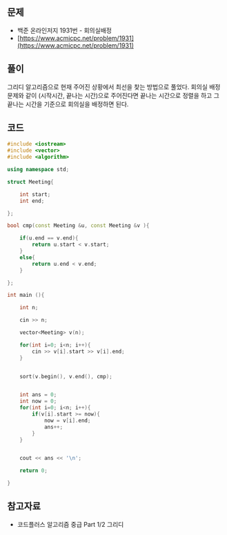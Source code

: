 ## 문제

- 백준 온라인저지 1931번 - 회의실배정
- [https://www.acmicpc.net/problem/1931](https://www.acmicpc.net/problem/1931)

## 풀이

그리디 알고리즘으로 현재 주어진 상황에서 최선을 찾는 방법으로 풀었다.
회의실 배정 문제와 같이 (시작시간, 끝나는 시간)으로 주어진다면 끝나는 시간으로 정렬을 하고 그 끝나는 시간을 기준으로 회의실을 배정하면 된다.

## 코드

```cpp
#include <iostream>
#include <vector>
#include <algorithm>

using namespace std;

struct Meeting{

	int start;
	int end;

};

bool cmp(const Meeting &u, const Meeting &v ){

	if(u.end == v.end){
		return u.start < v.start;
	}
	else{
		return u.end < v.end;
	}

};

int main (){

	int n;

	cin >> n;

	vector<Meeting> v(n);

	for(int i=0; i<n; i++){
		cin >> v[i].start >> v[i].end;
	}


	sort(v.begin(), v.end(), cmp);


	int ans = 0;
	int now = 0;
	for(int i=0; i<n; i++){
		if(v[i].start >= now){
			now = v[i].end;
			ans++;
		}
	}


	cout << ans << '\n';

	return 0;

}

```

## 참고자료

- 코드플러스 알고리즘 중급 Part 1/2 그리디 
